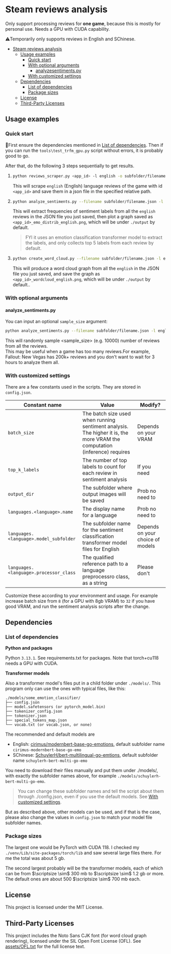 # Steam reviews analysis

Only support processing reviews for **one game**, because this is mostly for personal use. Needs a GPU with CUDA capability.

⚠️Temporarily only supports reviews in English and SChinese.

<!-- TOC -->

- [Steam reviews analysis](#steam-reviews-analysis)
    - [Usage examples](#usage-examples)
        - [Quick start](#quick-start)
        - [With optional arguments](#with-optional-arguments)
            - [analyzesentiments.py](#analyzesentimentspy)
        - [With customized settings](#with-customized-settings)
    - [Dependencies](#dependencies)
        - [List of dependencies](#list-of-dependencies)
        - [Package sizes](#package-sizes)
    - [License](#license)
    - [Third-Party Licenses](#third-party-licenses)

<!-- /TOC -->

## Usage examples

### Quick start

🚨First ensure the dependencies mentioned in [List of dependencies](#list-of-dependencies). Then if you can run the `tools\test_trfm_gpu.py` script without errors, it is probably good to go.

After that, do the following 3 steps sequentially to get results.

1.
    ```bash
    python reviews_scraper.py <app_id> -l english -o subfolder/filename.json
    ```

    This will scrape `english` (English) language reviews of the game with id `<app_id>` and save them in a json file in the specified relative path.

2.
    ```bash
    python analyze_sentiments.py --filename subfolder/filename.json -l english --appid <app_id>
    ```

    This will extract frequencies of sentiment labels from all the `english` reviews in the JSON file you just saved, then plot a graph saved as `<app_id>_emo_distrib_english.png`, which will be under `./output` by default.

    > FYI it uses an emotion classification transformer model to extract the labels, and only collects top 5 labels from each review by default.

3.
    ```bash
    python create_word_cloud.py --filename subfolder/filename.json -l english --appid <app_id>
    ```

    This will produce a word cloud graph from all the `english` in the JSON file you just saved, and save the graph as `<app_id>_wordcloud_english.png`, which will be under `./output` by default..

### With optional arguments

#### analyze_sentiments.py

You can input an optional `sample_size` argument:
```bash
python analyze_sentiments.py --filename subfolder/filename.json -l english--appid <app_id> -s <sample_size>
```
This will randomly sample <sample_size> (e.g. 10000) number of reviews from all the reviews.  
This may be useful when a game has too many reviews.For example, Fallout: New Vegas has 200k+ reviews and you don't want to wait for 3 hours to analyze them all.

### With customized settings

There are a few constants used in the scripts. They are stored in `config.json`.

| Constant name | Value | Modify? |
|-----------|-------------|-------------|
| `batch_size` | The batch size used when running sentiment analysis. The higher it is, the more VRAM the computation (inference) requires | Depends on your VRAM |
| `top_k_labels` | The number of top labels to count for each review in sentiment analysis | If you need |
| `output_dir` | The subfolder where output images will be saved | Prob no need to |
| `languages.<language>.name` | The display name for a language | Prob no need to |
| `languages.<language>.model_subfolder` | The subfolder name for the sentiment classification transformer model files for English | Depends on your choice of models |
| `languages.<language>.processor_class` | The qualified reference path to a language preprocessro class, as a string | Please don't |

Customize these according to your environment and usage. For example increase batch size from `8` (for a GPU with 8gb VRAM) to `32` if you have good VRAM, and run the sentiment analysis scripts after the change.

## Dependencies

### List of dependencies

**Python and packages**

Python `3.13.1`. See requirements.txt for packages. Note that torch+cu118 needs a GPU with CUDA.

**Transformer models**

Also a transformer model's files put in a child folder under `./models/`. This program only can use the ones with typical files, like this:

```
./models/some_emotion_classifier/
├── config.json
├── model.safetensors (or pytorch_model.bin)
├── tokenizer_config.json
├── tokenizer.json
├── special_tokens_map.json
└── vocab.txt (or vocab.json, or none)
```

The recommended and default models are

- English: [cirimus/modernbert-base-go-emotions](https://huggingface.co/cirimus/modernbert-base-go-emotions), default subfolder name `cirimus-modernbert-base-go-emo`
- SChinese: [SchuylerH/bert-multilingual-go-emtions](https://huggingface.co/SchuylerH/bert-multilingual-go-emtions), default subfolder name `schuylerh-bert-multi-go-emo`

You need to download their files manually and put them under ./models/, with exactly the subfolder names above, for example `./models/schuylerh-bert-multi-go-emo`.

> You can change these subfolder names and tell the script about them through ./config.json, even if you use the default models. See [With customized settings](#with-customized-settings).

But as described above, other models can be used, and if that is the case, please also change the values in `config.json` to match your model file subfolder names.

### Package sizes

The largest one would be PyTorch with CUDA 118. I checked my `./venv/Lib/site-packages/torch/lib` and saw several large files there. For me the total was about 5 gb.

The second largest probably will be the transformer models, each of which can be from $\scriptsize \sim$ 300 mb to $\scriptsize \sim$ 1.2 gb or more. The default ones are about 500 $\scriptsize \sim$ 700 mb each.

## License
This project is licensed under the MIT License.

## Third-Party Licenses
This project includes the Noto Sans CJK font (for word cloud graph rendering), licensed under the SIL Open Font License (OFL). See [assets/OFL.txt](assets/OFL.txt) for the full license text.